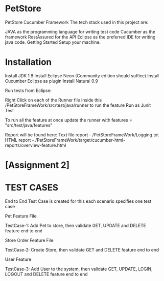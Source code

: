 # PetStore

PetStore Cucumber Framework
The tech stack used in this project are:

JAVA as the programming language for writing test code
Cucumber as the framework
RestAssured for the API 
Eclipse as the preferred IDE for writing java code.
Getting Started
Setup your machine.

# Installation
Install JDK 1.8
Install Eclipse Neon (Community edition should suffice)
Install Cucumber Eclipse as plugin
Install Natural 0.9


Run tests from Eclipse:

Right Click on each of the Runner file inside this /PetStoreFrameWork/src/test/java/runner to run the feature
Run as Junit Test

To run all the feature at once update the runner with  features = "src/test/java/features"

Report will be found here: 
Text file report - /PetStoreFrameWork/Logging.txt
HTML report - /PetStoreFrameWork/target/cucumber-html-reports/overview-feature.html

# [Assignment 2]

# TEST CASES 

End to End Test Case is created for this each scenario specifies one test case

Pet Feature File 

TestCase-1: Add Pet to store, then validate GET, UPDATE and DELETE feature end to end 

Store Order Feature File 

TestCase-2: Create Store, then validate GET and DELETE feature end to end 

User Feature 

TestCase-3: Add User to the system, then validate GET, UPDATE, LOGIN, LOGOUT and DELETE feature end to end 

